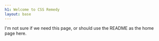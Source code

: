 ```yaml
---
h1: Welcome to CSS Remedy
layout: base
---
```


I'm not sure if we need this page,
or should use the README as the home page here.
